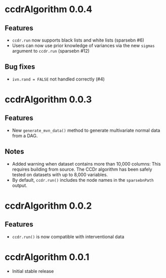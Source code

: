 # ccdrAlgorithm 0.0.4

## Features

* `ccdr.run` now supports black lists and white lists (sparsebn #6)
* Users can now use prior knowledge of variances via the new `sigmas` argument to `ccdr.run` (sparsebn #12)

## Bug fixes

* `ivn.rand = FALSE` not handled correctly (#4)

# ccdrAlgorithm 0.0.3

## Features

* New `generate_mvn_data()` method to generate multivariate normal data from a DAG.

## Notes

* Added warning when dataset contains more than 10,000 columns: This requires building from source. The CCDr algorithm has been safely tested on datasets with up to 8,000 variables.
* By default, `ccdr.run()` includes the node names in the `sparsebnPath` output.

# ccdrAlgorithm 0.0.2

## Features

* `ccdr.run()` is now compatible with interventional data

# ccdrAlgorithm 0.0.1

* Initial stable release

